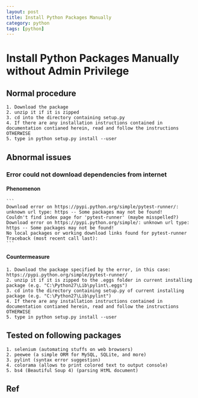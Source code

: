 ```yaml
---
layout: post
title: Install Python Packages Manually
category: python
tags: [python]
---
```


# Install Python Packages Manually without Admin Privilege

## Normal procedure
    1. Download the package
    2. unzip it if it is zipped
    3. cd into the directory containing setup.py
    4. If there are any installation instructions contained in documentation contianed herein, read and follow the instructions OTHERWISE
    5. type in python setup.py install --user
    
## Abnormal issues

### Error could not download dependencies from internet

#### Phenomenon

    ``` 
    Download error on https://pypi.python.org/simple/pytest-runner/: unknown url type: https -- Some packages may not be found!
    Couldn't find index page for 'pytest-runner' (maybe misspelled?)
    Download error on https://pypi.python.org/simple/: unknown url type: https -- Some packages may not be found!
    No local packages or working download links found for pytest-runner
    Traceback (most recent call last):
    ```

#### Countermeasure

    1. Download the package specified by the error, in this case: https://pypi.python.org/simple/pytest-runner/
    2. unzip it if it is zipped to the .eggs folder in current installing package (e.g. "C:\Python27\Lib\pylint\.eggs")
    3. cd into the directory containing setup.py of current installing package (e.g. "C:\Python27\Lib\pylint")
    4. If there are any installation instructions contained in documentation contianed herein, read and follow the instructions OTHERWISE
    5. type in python setup.py install --user

## Tested on following packages
    1. selenium (automating stuffs on web browsers)
    2. peewee (a simple ORM for MySQL, SQLite, and more)
    3. pylint (syntax error suggestion)
    4. colorama (allows to print colored text to output console)
    5. bs4 (Beautiful Soup 4) (parsing HtML document)

## Ref